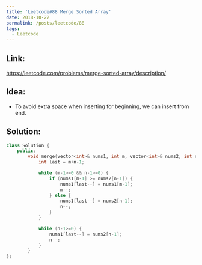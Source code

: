 ```yaml
---
title: 'Leetcode#88 Merge Sorted Array'
date: 2018-10-22
permalink: /posts/leetcode/88
tags:
  - Leetcode
---
```

## Link: ##
https://leetcode.com/problems/merge-sorted-array/description/

## Idea: ##
- To avoid extra space when inserting for beginning, we can insert from end.

## Solution: ##
```cpp
class Solution {
    public:
        void merge(vector<int>& nums1, int m, vector<int>& nums2, int n) {
            int last = m+n-1;

            while (m-1>=0 && n-1>=0) {
                if (nums1[m-1] >= nums2[n-1]) {
                    nums1[last--] = nums1[m-1];
                    m--;
                } else {
                    nums1[last--] = nums2[n-1];
                    n--;
                }
            }

            while (n-1>=0) {
                nums1[last--] = nums2[n-1];
                n--;
            }  
        }
};
```
